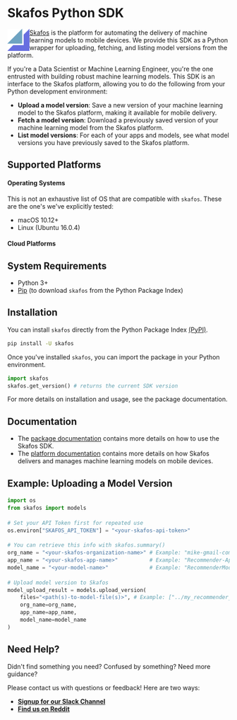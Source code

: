# Skafos Python SDK
<img src="https://raw.githubusercontent.com/skafos/skafossdk/0.1.0.dev1/resources/skafos_mark.jpg" width="50" height="50" align="left"/>

[Skafos](https://skafos.ai) is the platform for automating the delivery of machine learning models to mobile devices.
We provide this SDK as a Python wrapper for uploading, fetching, and listing model versions from the platform. 

If you're a Data Scientist or Machine Learning Engineer, you're the one entrusted with building robust machine
learning models. This SDK is an interface to the Skafos platform, allowing you to do the
following from your Python development environment:

- **Upload a model version**: Save a new version of your machine learning model to the Skafos platform,
making it available for mobile delivery.
- **Fetch a model version**: Download a previously saved version of your machine learning model from
the Skafos platform.
- **List model versions**: For each of your apps and models, see what model versions you have previously
saved to the Skafos platform.


## Supported Platforms

#### Operating Systems
This is not an exhaustive list of OS that are compatible with `skafos`. These are the one's we've explicitly tested:
- macOS 10.12+
- Linux (Ubuntu 16.0.4)

#### Cloud Platforms


## System Requirements
- Python 3+
- [Pip](https://pip.pypa.io/en/stable/installing/) (to download `skafos` from the Python Package Index)


## Installation
You can install `skafos` directly from the Python Package Index [(PyPI)](https://pypi.org/).
```bash
pip install -U skafos
```

Once you've installed `skafos`, you can import the package in your Python environment.
```python
import skafos
skafos.get_version() # returns the current SDK version
```
For more details on installation and usage, see the package documentation.


## Documentation
- The [package documentation](https://sdk.skafos.ai) contains more details on how to use the Skafos SDK.
- The [platform documentation](https://docs.metismachine.io) contains more details on how Skafos delivers
and manages machine learning models on mobile devices.


## Example: Uploading a Model Version

```python
import os
from skafos import models

# Set your API Token first for repeated use
os.environ["SKAFOS_API_TOKEN"] = "<your-skafos-api-token>"

# You can retrieve this info with skafos.summary()
org_name = "<your-skafos-organization-name>" # Example: "mike-gmail-com-467h2"
app_name = "<your-skafos-app-name>"          # Example: "Recommender-App"
model_name = "<your-model-name>"             # Example: "RecommenderModel"

# Upload model version to Skafos
model_upload_result = models.upload_version(
    files="<path(s)-to-model-file(s)>", # Example: ["../my_recommender_model.mlmodel"]
    org_name=org_name,
    app_name=app_name,
    model_name=model_name
)
```


## Need Help?
Didn't find something you need? Confused by something? Need more guidance?

Please contact us with questions or feedback! Here are two ways:

-  [**Signup for our Slack Channel**](https://join.slack.com/t/metismachine-skafos/shared_invite/enQtNTAxMzEwOTk2NzA5LThjMmMyY2JkNTkwNDQ1YjgyYjFiY2MyMjRkMzYyM2E4MjUxNTJmYmQyODVhZWM2MjQwMjE5ZGM1Y2YwN2M5ODI)
-  [**Find us on Reddit**](https://reddit.com/r/skafos)
